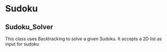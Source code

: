 # Sudoku

<h2>Sudoku_Solver</h2>
This class uses Backtracking to solve a given Sudoku.
It accepts a 2D list as input for sudoku
